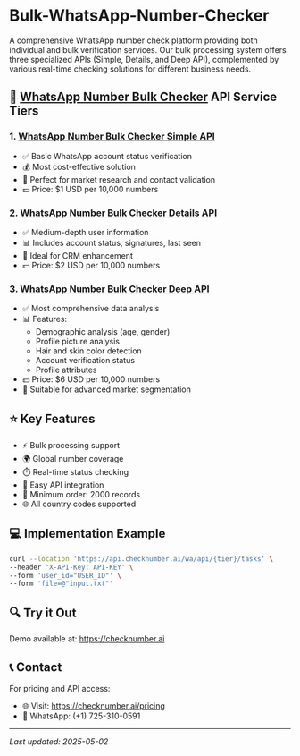 # Bulk-WhatsApp-Number-Checker

A comprehensive WhatsApp number check platform providing both individual and bulk verification services. Our bulk processing system offers three specialized APIs (Simple, Details, and Deep API), complemented by various real-time checking solutions for different business needs.

## 🚀 [WhatsApp Number Bulk Checker](https://checknumber.ai) API Service Tiers

### 1. [WhatsApp Number Bulk Checker Simple API](https://checknumber.ai/blog/whatsapp-bulk-number-checker-simple-api)
- ✅ Basic WhatsApp account status verification
- 💰 Most cost-effective solution
- 🎯 Perfect for market research and contact validation
- 💵 Price: $1 USD per 10,000 numbers

### 2. [WhatsApp Number Bulk Checker Details API](https://checknumber.ai/blog/whatsapp-bulk-number-checker-details-api)
- ✅ Medium-depth user information
- 📊 Includes account status, signatures, last seen
- 🎯 Ideal for CRM enhancement
- 💵 Price: $2 USD per 10,000 numbers

### 3. [WhatsApp Number Bulk Checker Deep API](https://checknumber.ai/blog/whatsapp-bulk-number-checker-deep-api)
- ✅ Most comprehensive data analysis
- 📊 Features:
  - Demographic analysis (age, gender)
  - Profile picture analysis
  - Hair and skin color detection
  - Account verification status
  - Profile attributes
- 💵 Price: $6 USD per 10,000 numbers
- 🎯 Suitable for advanced market segmentation

## ⭐ Key Features

- ⚡ Bulk processing support
- 🌍 Global number coverage
- ⏱️ Real-time status checking 
- 🔌 Easy API integration
- 📝 Minimum order: 2000 records
- 🌐 All country codes supported

## 💻 Implementation Example

````bash
curl --location 'https://api.checknumber.ai/wa/api/{tier}/tasks' \
--header 'X-API-Key: API-KEY' \
--form 'user_id="USER_ID"' \
--form 'file=@"input.txt"'
````

## 🔍 Try it Out

Demo available at: https://checknumber.ai

## 📞 Contact

For pricing and API access:
- 🌐 Visit: https://checknumber.ai/pricing
- 📱 WhatsApp: (+1) 725-310-0591

---
*Last updated: 2025-05-02*
